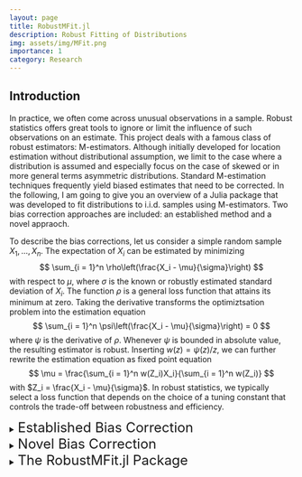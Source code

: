 ```yaml
---
layout: page
title: RobustMFit.jl
description: Robust Fitting of Distributions
img: assets/img/MFit.png
importance: 1
category: Research
---
```


<!-- 🚧 This page is under construction 🚧 -->

<!-- <p align = "center">
    <img src = "Plots/Project1/Plot1.svg" width="50%">
<\p> -->

## Introduction

In practice, we often come across unusual observations in a sample. Robust statistics offers great tools to ignore or limit the influence of such observations on an estimate. This project deals with a famous class of robust estimators: M-estimators. Although initially developed for location estimation without distributional assumption, we limit to the case where a distribution is assumed and especially focus on the case of skewed or in more general terms asymmetric distributions. Standard M-estimation techniques frequently yield biased estimates that need to be corrected. In the following, I am going to give you an overview of a Julia package that was developed to fit distributions to i.i.d. samples using M-estimators. Two bias correction approaches are included: an established method and a novel appraoch.

To describe the bias corrections, let us consider a simple random sample $X_1, ..., X_n$. The expectation of $X_i$ can be estimated by minimizing
$$
    \sum_{i = 1}^n \rho\left(\frac{X_i - \mu}{\sigma}\right)
$$with respect to $\mu$, where $\sigma$ is the known or robustly estimated standard deviation of $X_i$. The function $\rho$ is a general loss function that attains its minimum at zero. Taking the derivative transforms the optimiztsation problem into the estimation equation
$$
    \sum_{i = 1}^n \psi\left(\frac{X_i - \mu}{\sigma}\right) = 0
$$where $\psi$ is the derivative of $\rho$. Whenever $\psi$ is bounded in absolute value, the resulting estimator is robust. Inserting $w(z) = \psi(z)/z$, we can further rewrite the estimation equation as fixed point equation
$$
    \mu = \frac{\sum_{i = 1}^n w(Z_i)X_i}{\sum_{i = 1}^n w(Z_i)}
$$with $Z_i = \frac{X_i - \mu}{\sigma}$. In robust statistics, we typically select a loss function that depends on the choice of a tuning constant that controls the trade-off between robustness and efficiency.

<details>
    <summary><font size = "+2"> Established Bias Correction</font></summary>
Popular choices of the loss function are symmetric, which means that deviations from the mean $\mu$ to both sides are considered equally "bad". However, for skewed distributions deviations to one side are more likely than dewviations to the other side, which causes a bias. Mathematically, we find a bias whenever

$$
    \operatorname{E}_0\left(\psi\left(\frac{X_i - \mu}{\sigma}\right)\right) \ne 0
$$where the expectation is taken with respect to true parameters $\theta_0$. The established correction approach simply subtracts a correction constant
$$
    c_\theta = \operatorname{E}_\theta\left(\psi\left(\frac{X_i - \mu}{\sigma}\right)\right)
$$in the estimation equation, i.e.
$$
    \sum_{i = 1}^n \psi\left(\frac{X_i - \mu}{\sigma}\right) - c_\theta = 0\text{ .}
$$To clarify, let us assume that $X_i \sim \text{Pois}(\lambda)$. Then, the estimation equation becomes
$$
    \sum_{i = 1}^n \psi\left(\frac{X_i - \lambda}{\sqrt{\lambda}}\right) - c_\lambda = 0\text{ .}
$$To avoid repeated compuatation of $c_\lambda$ and to gain numerical stability, the estimation equation can be solved iteratively by keeping $c_\lambda$ and the standard deviation $\sqrt{\lambda}$ constant from the previous iteration.

In this example, the expectation coincides with the parameter. If we want to fit a distribution that does not have this property, we have two esitmation options. Let $X_i$ now follow a Geometric distribution, such that $\operatorname{E}(X_i) = \frac{1 - p}{p}$. For notational brevity, let $\mu(p)$ be the expectation and $\sigma(p)$ the standard deviation of the Geometric distribution. Then, we have
$$
    \sum_{i = 1}^n \psi\left(\frac{X_i - \mu(p)}{\sigma(p)}\right) - c_p = 0\text{ .}
$$and can solve for $p$ directly. We will refer to the approach as the "direct approach". Alternatively, we can solve for $\mu(p)$ and translate the mean to a parameter estimate for $p$, which we will call the "moment based approach".

Both example distributions are parametrized by one parameter. If we want to fit a distribution with a parameter vector $\theta\in\mathbb{R}^p$, we can extend the estimation equation to higher powers of $X_i$, i.e. $X_i$, $X_i^2$, ... $X_i^p$. The $p$ estimation equations then become
$$
    \sum_{i = 1}^n \psi\left(\frac{X_i^j - \mu_j(\theta)}{\sigma_j(\theta)}\right) - c_{\theta, j} = 0
$$for $j = 1, ..., p$ where $\mu_j(\theta)$ is the expectation of $X_i^j$ and $\sigma_j(\theta)$ its standard deviation. The choice of the function $\psi$ and its tuning constant may be selected differently for the single estimation equations.
</details>


<details>
    <summary><font size = "+2"> Novel Bias Correction</font></summary>

Instead of using symmetric functions $\rho$, $\psi$ or $w$, and including a correction term, we can use asymmetric functions. The bias is tackled similarly as in the established approach by making the estimation equation zero for true parameters. The idea is to use different tuning constants for deviations to the two sides. To clarify, we simply use one tuning constant for observations that are greater that the mean (upper tuning constant) and another tuning constant for observations smaller that the mean (lower tuning constant). Keeping one of them fixed, we select the other tuning constant accordingly. In the case of one-parameter distributions, we solve
$$
    \operatorname{E}\left(\psi\left(\frac{X_i - \mu(\theta)}{\sigma(\theta)}\right)\right) = 0
$$either for the lower tuning constant keeping the upper tuning constant or vice versa. For distributions with more than one parameter, we again simply set up multiple estimation equations considering the powers $X_i$, X_i^2$, ..., $X_i^p$.
</details>

<details>
    <summary><font size = "+2"> The RobustMFit.jl Package</font></summary>

Let us now take a look at the Julia package that offers M-estimation of (almost) any distribution. The goal of the package was to provide the methods in a user-friendly way, such that parameters of any distribution can be estimated with any choice of loss function.

The package is available on my [GitHub repository](https://github.com/ManuelStapper/RobustMFit.jl) and the general Julia package repository. It can be installed and activated by running
```julia
using Pkg
Pkg.add("RobustMFit")
using RobustMFit
```
Also activating the Distributions.jl package lets us now sample from a distribution, say the Poisson
```julia
d = Poisson(10)
x = rand(d, 100)
```
and then estimate the parameter by
```julia
Mfit(x, d, Huber(1.345))
```
The three arguments are `x`, the sample, `d`, the distribution we'd like to fit, where the parameters chosen are used as initial values for the estimation and `Huber(1.345)` specifies the type of functions we select. Here we use Huber's functions with tuning constant 1.345. 
Currently, four types of functions are implemented in the package: Huber, Tukey, Andrew and Hampel.

By default, the function carries out the moment based approach solving the $\psi$-function estimation equation. It is accounted for a potential bias by keeping the upper tuning constant fixed and updating the lower tuning constant in iterations. If we choose to change the estimation settings, we can change the keyword arguments `type`, `MM` and `biasCorr`. For example
```julia
Mfit(x, d, Huber(1.345), type = :ρ, MM = false, biasCorr = :L)
```
The argument `type` can be either `:ρ`, `:ψ` or `:w`, where each can be put in either as symbol or as string `"ρ"`, `"ψ"` and `"w"`. The boolean argument `MM` is set to `false` for the direct estimation approach and to `true` for the moment based approach. The bias correction technique is either `:C` for the correction term, `:L` and `:U` for asymmetric estimation functions, where `:L` indicates that the lower tuning constant shall be updated, or as `:N` for no correction.

The asymptotic variance can then be computed and the relative asymptotic efficiency (compared to ML estimation) by
```julia
est = Mfit(x, d, Huber(1.345), type = :ρ, MM = false, biasCorr = :L)
AVar(Poisson(est), Huber(1.345), :L)
RAE(Poisson(est), Huber(1.345), :L)
```

More details on what happens in the background during estimation will follow soon
</details>